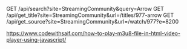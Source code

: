 GET /api/search?site=StreamingCommunity&query=Arrow 
GET /api/get_title?site=StreamingCommunity&url=/titles/977-arrow
GET /api/get_source?site=StreamingCommunity&url=/watch/977?e=8200

https://www.codewithsaif.com/how-to-play-m3u8-file-in-html-video-player-using-javascript/